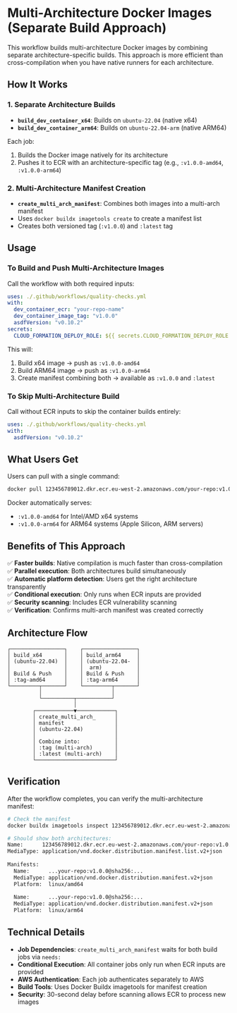 # Multi-Architecture Docker Images (Separate Build Approach)

This workflow builds multi-architecture Docker images by combining separate architecture-specific builds. This approach is more efficient than cross-compilation when you have native runners for each architecture.

## How It Works

### 1. Separate Architecture Builds
- **`build_dev_container_x64`**: Builds on `ubuntu-22.04` (native x64)
- **`build_dev_container_arm64`**: Builds on `ubuntu-22.04-arm` (native ARM64)

Each job:
1. Builds the Docker image natively for its architecture
2. Pushes it to ECR with an architecture-specific tag (e.g., `:v1.0.0-amd64`, `:v1.0.0-arm64`)

### 2. Multi-Architecture Manifest Creation
- **`create_multi_arch_manifest`**: Combines both images into a multi-arch manifest
- Uses `docker buildx imagetools create` to create a manifest list
- Creates both versioned tag (`:v1.0.0`) and `:latest` tag

## Usage

### To Build and Push Multi-Architecture Images

Call the workflow with both required inputs:

```yaml
uses: ./.github/workflows/quality-checks.yml
with:
  dev_container_ecr: "your-repo-name"
  dev_container_image_tag: "v1.0.0"
  asdfVersion: "v0.10.2"
secrets:
  CLOUD_FORMATION_DEPLOY_ROLE: ${{ secrets.CLOUD_FORMATION_DEPLOY_ROLE }}
```

This will:
1. Build x64 image → push as `:v1.0.0-amd64`
2. Build ARM64 image → push as `:v1.0.0-arm64`  
3. Create manifest combining both → available as `:v1.0.0` and `:latest`

### To Skip Multi-Architecture Build

Call without ECR inputs to skip the container builds entirely:

```yaml
uses: ./.github/workflows/quality-checks.yml
with:
  asdfVersion: "v0.10.2"
```

## What Users Get

Users can pull with a single command:
```bash
docker pull 123456789012.dkr.ecr.eu-west-2.amazonaws.com/your-repo:v1.0.0
```

Docker automatically serves:
- `:v1.0.0-amd64` for Intel/AMD x64 systems
- `:v1.0.0-arm64` for ARM64 systems (Apple Silicon, ARM servers)

## Benefits of This Approach

✅ **Faster builds**: Native compilation is much faster than cross-compilation  
✅ **Parallel execution**: Both architectures build simultaneously  
✅ **Automatic platform detection**: Users get the right architecture transparently  
✅ **Conditional execution**: Only runs when ECR inputs are provided  
✅ **Security scanning**: Includes ECR vulnerability scanning  
✅ **Verification**: Confirms multi-arch manifest was created correctly

## Architecture Flow

```
┌─────────────────┐    ┌─────────────────┐
│ build_x64       │    │ build_arm64     │
│ (ubuntu-22.04)  │    │ (ubuntu-22.04-  │
│                 │    │  arm)           │
│ Build & Push    │    │ Build & Push    │
│ :tag-amd64      │    │ :tag-arm64      │
└─────────┬───────┘    └─────────┬───────┘
          │                      │
          └──────────┬───────────┘
                     │
        ┌────────────▼────────────┐
        │ create_multi_arch_      │
        │ manifest                │
        │ (ubuntu-22.04)          │
        │                         │
        │ Combine into:           │
        │ :tag (multi-arch)       │
        │ :latest (multi-arch)    │
        └─────────────────────────┘
```

## Verification

After the workflow completes, you can verify the multi-architecture manifest:

```bash
# Check the manifest
docker buildx imagetools inspect 123456789012.dkr.ecr.eu-west-2.amazonaws.com/your-repo:v1.0.0

# Should show both architectures:
Name:      123456789012.dkr.ecr.eu-west-2.amazonaws.com/your-repo:v1.0.0
MediaType: application/vnd.docker.distribution.manifest.list.v2+json
           
Manifests: 
  Name:      ...your-repo:v1.0.0@sha256:...
  MediaType: application/vnd.docker.distribution.manifest.v2+json
  Platform:  linux/amd64
             
  Name:      ...your-repo:v1.0.0@sha256:...
  MediaType: application/vnd.docker.distribution.manifest.v2+json
  Platform:  linux/arm64
```

## Technical Details

- **Job Dependencies**: `create_multi_arch_manifest` waits for both build jobs via `needs:`
- **Conditional Execution**: All container jobs only run when ECR inputs are provided
- **AWS Authentication**: Each job authenticates separately to AWS
- **Build Tools**: Uses Docker Buildx imagetools for manifest creation
- **Security**: 30-second delay before scanning allows ECR to process new images

